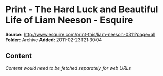 # Print - The Hard Luck and Beautiful Life of Liam Neeson - Esquire

**Source:** http://www.esquire.com/print-this/liam-neeson-0311?page=all
**Folder:** Archive
**Added:** 2011-02-23T21:30:04




## Content
*Content would need to be fetched separately for web URLs*
